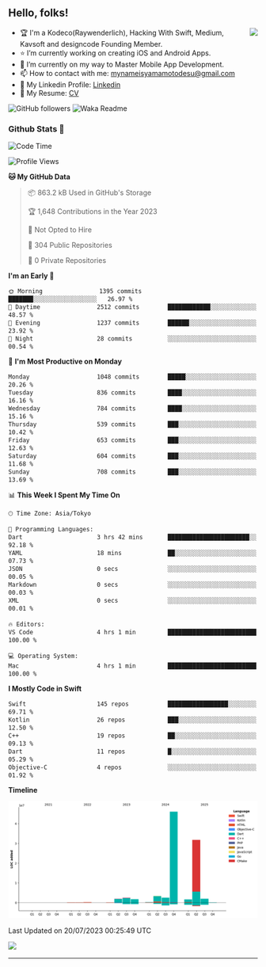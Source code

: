## Hello, folks! 
<p>
<img align="right" src="https://media.giphy.com/media/26ufdb3cYKwbRtYVW/giphy.gif" style="max-width:100%;" height="150px">

- 🏆 I'm a Kodeco(Raywenderlich), Hacking With Swift, Medium, Kavsoft and designcode Founding Member.
- ⭐️ I’m currently working on creating iOS and Android Apps.
- 🌱 I’m currently on my way to Master Mobile App Development.
- 📫 How to contact with me: mynameisyamamotodesu@gmail.com
- 🔗 My Linkedin Profile: [Linkedin](https://www.linkedin.com/in/kyo-yamamoto-a2ab50239)
- 🔗 My Resume: [CV](https://www.kickresume.com/cv/ZWKvXV/)

![GitHub followers](https://img.shields.io/github/followers/YamamotoDesu?label=Follow&style=social)
![Waka Readme](https://github.com/YamamotoDesu/YamamotoDesu/workflows/Waka%20Readme/badge.svg)


### Github Stats 🥇 
<!--START_SECTION:waka-->
![Code Time](http://img.shields.io/badge/Code%20Time-451%20hrs%2046%20mins-blue)

![Profile Views](http://img.shields.io/badge/Profile%20Views-12-blue)

**🐱 My GitHub Data** 

> 📦 863.2 kB Used in GitHub's Storage 
 > 
> 🏆 1,648 Contributions in the Year 2023
 > 
> 🚫 Not Opted to Hire
 > 
> 📜 304 Public Repositories 
 > 
> 🔑 0 Private Repositories 
 > 
**I'm an Early 🐤** 

```text
🌞 Morning                1395 commits        ███████░░░░░░░░░░░░░░░░░░   26.97 % 
🌆 Daytime                2512 commits        ████████████░░░░░░░░░░░░░   48.57 % 
🌃 Evening                1237 commits        ██████░░░░░░░░░░░░░░░░░░░   23.92 % 
🌙 Night                  28 commits          ░░░░░░░░░░░░░░░░░░░░░░░░░   00.54 % 
```
📅 **I'm Most Productive on Monday** 

```text
Monday                   1048 commits        █████░░░░░░░░░░░░░░░░░░░░   20.26 % 
Tuesday                  836 commits         ████░░░░░░░░░░░░░░░░░░░░░   16.16 % 
Wednesday                784 commits         ████░░░░░░░░░░░░░░░░░░░░░   15.16 % 
Thursday                 539 commits         ███░░░░░░░░░░░░░░░░░░░░░░   10.42 % 
Friday                   653 commits         ███░░░░░░░░░░░░░░░░░░░░░░   12.63 % 
Saturday                 604 commits         ███░░░░░░░░░░░░░░░░░░░░░░   11.68 % 
Sunday                   708 commits         ███░░░░░░░░░░░░░░░░░░░░░░   13.69 % 
```


📊 **This Week I Spent My Time On** 

```text
🕑︎ Time Zone: Asia/Tokyo

💬 Programming Languages: 
Dart                     3 hrs 42 mins       ███████████████████████░░   92.18 % 
YAML                     18 mins             ██░░░░░░░░░░░░░░░░░░░░░░░   07.73 % 
JSON                     0 secs              ░░░░░░░░░░░░░░░░░░░░░░░░░   00.05 % 
Markdown                 0 secs              ░░░░░░░░░░░░░░░░░░░░░░░░░   00.03 % 
XML                      0 secs              ░░░░░░░░░░░░░░░░░░░░░░░░░   00.01 % 

🔥 Editors: 
VS Code                  4 hrs 1 min         █████████████████████████   100.00 % 

💻 Operating System: 
Mac                      4 hrs 1 min         █████████████████████████   100.00 % 
```

**I Mostly Code in Swift** 

```text
Swift                    145 repos           █████████████████░░░░░░░░   69.71 % 
Kotlin                   26 repos            ███░░░░░░░░░░░░░░░░░░░░░░   12.50 % 
C++                      19 repos            ██░░░░░░░░░░░░░░░░░░░░░░░   09.13 % 
Dart                     11 repos            █░░░░░░░░░░░░░░░░░░░░░░░░   05.29 % 
Objective-C              4 repos             ░░░░░░░░░░░░░░░░░░░░░░░░░   01.92 % 
```



**Timeline**

![Lines of Code chart](https://raw.githubusercontent.com/YamamotoDesu/YamamotoDesu/main/assets/bar_graph.png)


 Last Updated on 20/07/2023 00:25:49 UTC
<!--END_SECTION:waka-->

![](https://github-profile-summary-cards.vercel.app/api/cards/profile-details?username=YamamotoDesu&theme=vue)

----
